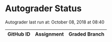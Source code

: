 # Autograder Status
Autograder last run at: October 08, 2018 at 08:40

| GitHub ID | Assignment | Graded Branch |
|-----------|------------|---------------|
